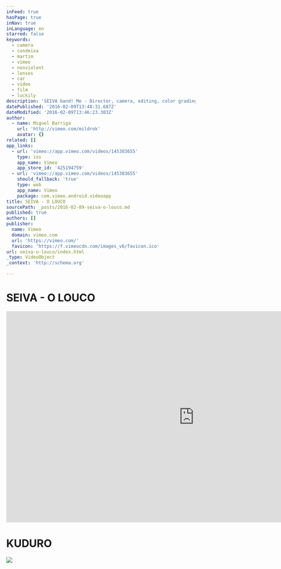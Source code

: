 ```yaml
---
inFeed: true
hasPage: true
inNav: true
inLanguage: en
starred: false
keywords:
  - camera
  - condeixa
  - martim
  - vimeo
  - nonviolent
  - lenses
  - car
  - video
  - film
  - luckily
description: 'SEIVA band! Me - Director, camera, editing, color grading. Martim Condeixa: Camera'
datePublished: '2016-02-09T13:48:31.687Z'
dateModified: '2016-02-09T13:46:23.303Z'
author:
  - name: Miguel Barriga
    url: 'http://vimeo.com/mildrok'
    avatar: {}
related: []
app_links:
  - url: 'vimeo://app.vimeo.com/videos/145383655'
    type: ios
    app_name: Vimeo
    app_store_id: '425194759'
  - url: 'vimeo://app.vimeo.com/videos/145383655'
    should_fallback: 'true'
    type: web
    app_name: Vimeo
    package: com.vimeo.android.videoapp
title: SEIVA - O LOUCO
sourcePath: _posts/2016-02-09-seiva-o-louco.md
published: true
authors: []
publisher:
  name: Vimeo
  domain: vimeo.com
  url: 'https://vimeo.com/'
  favicon: 'https://f.vimeocdn.com/images_v6/favicon.ico'
url: seiva-o-louco/index.html
_type: VideoObject
_context: 'http://schema.org'

---
```

# SEIVA - O LOUCO

<iframe src="https://cdn.embedly.com/widgets/media.html?src=https%3A%2F%2Fplayer.vimeo.com%2Fvideo%2F145383655&amp;url=https%3A%2F%2Fvimeo.com%2F145383655&amp;image=http%3A%2F%2Fi.vimeocdn.com%2Fvideo%2F543512553_1280.jpg&amp;key=b7d04c9b404c499eba89ee7072e1c4f7&amp;type=text%2Fhtml&amp;schema=vimeo" width="1000" height="563" scrolling="no" frameborder="0" allowfullscreen="allowfullscreen" style=""></iframe>

# KUDURO
![](https://s3-us-west-2.amazonaws.com/the-grid-img/p/6b6535c69a7e5f13ffc3de244059f7391cecfe43.png)